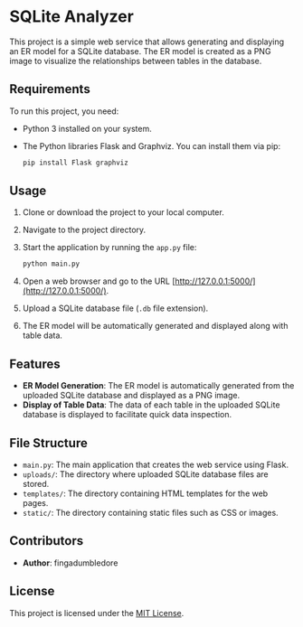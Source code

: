 # SQLite Analyzer

This project is a simple web service that allows generating and displaying an ER model for a SQLite database. The ER model is created as a PNG image to visualize the relationships between tables in the database.

## Requirements

To run this project, you need:

- Python 3 installed on your system.
- The Python libraries Flask and Graphviz. You can install them via pip:

    ```bash
    pip install Flask graphviz
    ```

## Usage

1. Clone or download the project to your local computer.
2. Navigate to the project directory.
3. Start the application by running the `app.py` file:

    ```bash
    python main.py
    ```

4. Open a web browser and go to the URL [http://127.0.0.1:5000/](http://127.0.0.1:5000/).
5. Upload a SQLite database file (`.db` file extension).
6. The ER model will be automatically generated and displayed along with table data.

## Features

- **ER Model Generation**: The ER model is automatically generated from the uploaded SQLite database and displayed as a PNG image.
- **Display of Table Data**: The data of each table in the uploaded SQLite database is displayed to facilitate quick data inspection.

## File Structure

- `main.py`: The main application that creates the web service using Flask.
- `uploads/`: The directory where uploaded SQLite database files are stored.
- `templates/`: The directory containing HTML templates for the web pages.
- `static/`: The directory containing static files such as CSS or images.

## Contributors

- **Author**: fingadumbledore
## License

This project is licensed under the [MIT License](https://opensource.org/licenses/MIT).

